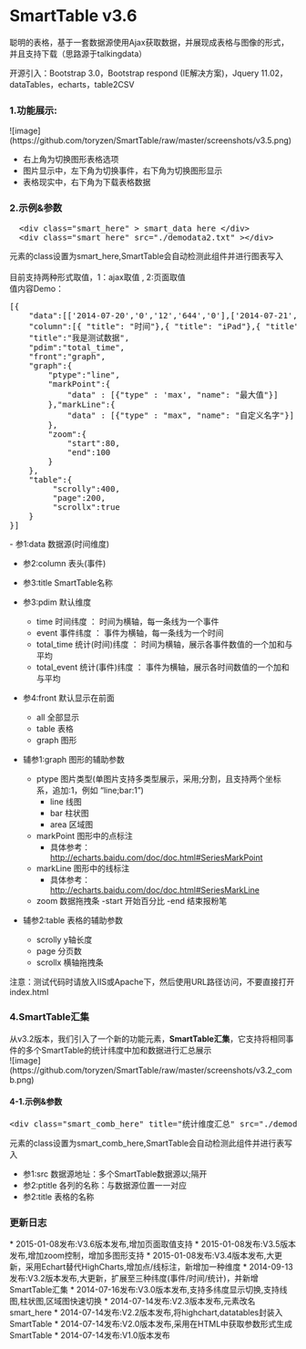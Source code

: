SmartTable v3.6
=======
聪明的表格，基于一套数据源使用Ajax获取数据，并展现成表格与图像的形式，并且支持下载（思路源于talkingdata）<br/>

开源引入：Bootstrap 3.0，Bootstrap respond (IE解决方案)，Jquery 11.02，dataTables，echarts，table2CSV<br/>

<h3>1.功能展示:</h3>
![image](https://github.com/toryzen/SmartTable/raw/master/screenshots/v3.5.png)


- 右上角为切换图形表格选项
- 图片显示中，左下角为切换事件，右下角为切换图形显示
- 表格现实中，右下角为下载表格数据


<h3>2.示例&参数</h3>
<pre>
  &lt;div class="smart_here" > smart_data here &lt;/div>
  &lt;div class="smart_here" src="./demodata2.txt" >&lt;/div>
</pre>
元素的class设置为smart_here,SmartTable会自动检测此组件并进行图表写入<br/><br/>
目前支持两种形式取值，1：ajax取值 , 2:页面取值 <br/>
值内容Demo：
<pre>
[{
    "data":[['2014-07-20','0','12','644','0'],['2014-07-21','35','3','444','60'],['2014-07-22','9','10','144','0'],['2014-07-23','1','5','144','50'],['2014-07-24','2','656','155','1'],['2014-07-25','0','8','144','5'],['2014-07-26','7','1','220','0']],
    "column":[{ "title": "时间"},{ "title": "iPad"},{ "title": "iPhone"},{ "title": "iPod touch"},{ "title": "PC"}],
	"title":"我是测试数据",
	"pdim":"total_time",
	"front":"graph",
	"graph":{
		"ptype":"line",
		"markPoint":{
			"data" : [{"type" : 'max', "name": "最大值"}]
		},"markLine":{
			"data" : [{"type" : "max", "name": "自定义名字"}]
		},
        "zoom":{
            "start":80,
            "end":100
        }
	},
    "table":{
         "scrolly":400,
         "page":200,
         "scrollx":true
    }
}]
</pre>
- 参1:data   数据源(时间维度)

- 参2:column 表头(事件)

- 参3:title  SmartTable名称

- 参3:pdim   默认维度
	- time  时间纬度 ： 时间为横轴，每一条线为一个事件
	- event 事件纬度 ： 事件为横轴，每一条线为一个时间
	- total_time  统计(时间)纬度 ： 时间为横轴，展示各事件数值的一个加和与平均
	- total_event 统计(事件)纬度 ： 事件为横轴，展示各时间数值的一个加和与平均
    
- 参4:front 默认显示在前面
    - all           全部显示
	- table			表格
	- graph		    图形
    
- 辅参1:graph	图形的辅助参数
	- ptype		图片类型(单图片支持多类型展示，采用;分割，且支持两个坐标系，追加:1，例如 “line;bar:1”)
		- line	线图
		- bar	柱状图
		- area	区域图
	- markPoint	图形中的点标注
		- 具体参考：http://echarts.baidu.com/doc/doc.html#SeriesMarkPoint
	- markLine  图形中的线标注
		- 具体参考：http://echarts.baidu.com/doc/doc.html#SeriesMarkLine
    - zoom  数据拖拽条
        -start  开始百分比
        -end    结束报粉笔
        
- 辅参2:table	表格的辅助参数
	- scrolly	y轴长度
	- page		分页数
	- scrollx	横轴拖拽条

注意：测试代码时请放入IIS或Apache下，然后使用URL路径访问，不要直接打开index.html

<h3>4.SmartTable汇集</h3>
从v3.2版本，我们引入了一个新的功能元素，<b>SmartTable汇集</b>，它支持将相同事件的多个SmartTable的统计纬度中加和数据进行汇总展示<br/>
![image](https://github.com/toryzen/SmartTable/raw/master/screenshots/v3.2_comb.png)
<h4>4-1.示例&参数</h4>
<pre>
&lt;div class="smart_comb_here" title="统计维度汇总" src="./demodata.txt;./demodata2.txt;./demodata.txt;./demodata.txt" ptitle="汇总1;汇总2;汇总1;汇总1">&lt;/div>
</pre>
元素的class设置为smart_comb_here,SmartTable会自动检测此组件并进行表写入<br/>

- 参1:src  数据源地址：多个SmartTable数据源以;隔开
- 参2:ptitle 各列的名称：与数据源位置一一对应
- 参2:title  表格的名称

<h3>更新日志</h3>
* 2015-01-08发布:V3.6版本发布,增加页面取值支持
* 2015-01-08发布:V3.5版本发布,增加zoom控制，增加多图形支持
* 2015-01-08发布:V3.4版本发布,大更新，采用Echart替代HighCharts,增加点/线标注，新增加一种维度
* 2014-09-13发布:V3.2版本发布,大更新，扩展至三种纬度(事件/时间/统计)，并新增SmartTable汇集
* 2014-07-16发布:V3.0版本发布,支持多纬度显示切换,支持线图,柱状图,区域图快速切换
* 2014-07-14发布:V2.3版本发布,元素改名smart_here
* 2014-07-14发布:V2.2版本发布,将highchart,datatables封装入SmartTable
* 2014-07-14发布:V2.0版本发布,采用在HTML中获取参数形式生成SmartTable
* 2014-07-14发布:V1.0版本发布
